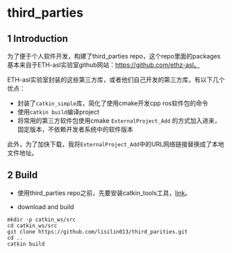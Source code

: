 # third_parties

## 1 Introduction

为了便于个人软件开发，构建了third_parties repo，这个repo里面的packages基本来自于ETH-asl实验室github网站：https://github.com/ethz-asl。

ETH-asl实验室封装的这些第三方库，或者他们自己开发的第三方库，有以下几个优点：

- 封装了`catkin_simple`库，简化了使用cmake开发cpp ros软件包的命令
- 使用`catkin build`编译project
- 将常用的第三方软件包使用cmake  `ExternalProject_Add` 的方式加入进来，固定版本，不依赖开发者系统中的软件版本

此外，为了加快下载，我将`ExternalProject_Add`中的URL网络链接替换成了本地文件地址。

## 2 Build
- 使用third_parties repo之前，先要安装catkin_tools工具，[link](https://catkin-tools.readthedocs.io/en/latest/installing.html)。

- download and build
```
mkdir -p catkin_ws/src
cd catkin_ws/src
git clone https://github.com/lisilin013/third_parities.git
cd ..
catkin build
```

